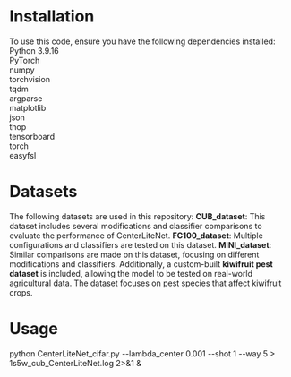 # Installation
To use this code, ensure you have the following dependencies installed:  
Python 3.9.16  
PyTorch  
numpy  
torchvision  
tqdm  
argparse  
matplotlib  
json  
thop  
tensorboard  
torch  
easyfsl

# Datasets
The following datasets are used in this repository:
**CUB_dataset**: This dataset includes several modifications and classifier comparisons to evaluate the performance of CenterLiteNet.
**FC100_dataset**: Multiple configurations and classifiers are tested on this dataset.
**MINI_dataset**: Similar comparisons are made on this dataset, focusing on different modifications and classifiers.
Additionally, a custom-built **kiwifruit pest dataset** is included, allowing the model to be tested on real-world agricultural data. The dataset focuses on pest species that affect kiwifruit crops.
# Usage
python CenterLiteNet_cifar.py --lambda_center 0.001 --shot 1 --way 5 > 1s5w_cub_CenterLiteNet.log 2>&1 & 

